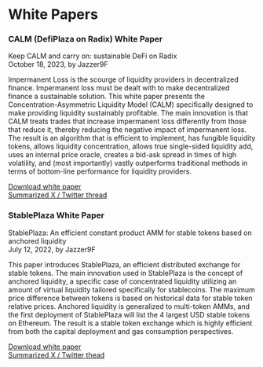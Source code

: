 # White Papers

### CALM (DefiPlaza on Radix) White Paper

Keep CALM and carry on: sustainable DeFi on Radix\
October 18, 2023, by Jazzer9F

Impermanent Loss is the scourge of liquidity providers in decentralized finance. Impermanent loss must be dealt with to make decentralized finance a sustainable solution. This white paper presents the Concentration-Asymmetric Liquidity Model (CALM) specifically designed to make providing liquidity sustainably profitable. The main innovation is that CALM treats trades that increase impermanent loss differently from those that reduce it, thereby reducing the negative impact of impermanent loss. The result is an algorithm that is efficient to implement, has fungible liquidity tokens, allows liquidity concentration, allows true single-sided liquidity add, uses an internal price oracle, creates a bid-ask spread in times of high volatility, and (most importantly) vastly outperforms traditional methods in terms of bottom-line performance for liquidity providers.

[Download white paper](https://defiplaza.net/assets/pdf/whitepaper-radixplaza-v1.pdf)\
[Summarized X / Twitter thread](https://twitter.com/DefiPlaza/status/1715059711102300631)

### StablePlaza White Paper

StablePlaza: An efficient constant product AMM for stable tokens based on anchored liquidity\
July 12, 2022, by Jazzer9F

This paper introduces StablePlaza, an efficient distributed exchange for stable tokens. The main innovation used in StablePlaza is the concept of anchored liquidity, a specific case of concentrated liquidity utilizing an amount of virtual liquidity tailored specifically for stablecoins. The maximum price difference between tokens is based on historical data for stable token relative prices. Anchored liquidity is generalized to multi-token AMMs, and the first deployment of StablePlaza will list the 4 largest USD stable tokens on Ethereum. The result is a stable token exchange which is highly efficient from both the capital deployment and gas consumption perspectives.

[Download white paper ](https://defiplaza.net/assets/pdf/whitepaper-stableplaza-v1-1.pdf)\
[Summarized X / Twitter thead](https://twitter.com/DefiPlaza/status/1546870840620457984)



